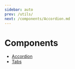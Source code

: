 ```yaml
---
sidebar: auto
prev: /utils/
next: /components/Accordion.md
---
```


# Components

- [Accordion](./Accordion.md)
- [Tabs](./Tabs.md)

